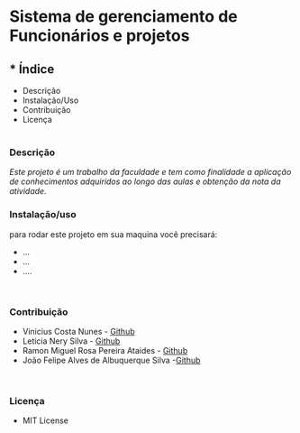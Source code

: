 # Sistema de gerenciamento de Funcionários e projetos

## * Índice
- Descrição
- Instalação/Uso
- Contribuição
- Licença
<br><br>

### Descrição
_Este projeto é um trabalho da faculdade e tem como finalidade a aplicação de conhecimentos adquiridos ao longo das aulas e obtenção da nota da atividade.
<br>_

### Instalação/uso
para rodar este projeto em sua maquina você precisará: 
- ...
- ...
- ....
<br>

### Contribuição
- Vinicius Costa Nunes - [Github](https://github.com/V1N1NUNES)
- Leticia Nery Silva - [Github](https://github.com/Louvpiie)
- Ramon Miguel Rosa Pereira Ataides - [Github](https://github.com/RamonMiguel717)
- João Felipe Alves de Albuquerque Silva -[Github](https://github.com/jolipee)
<br>

### Licença
- MIT License 
